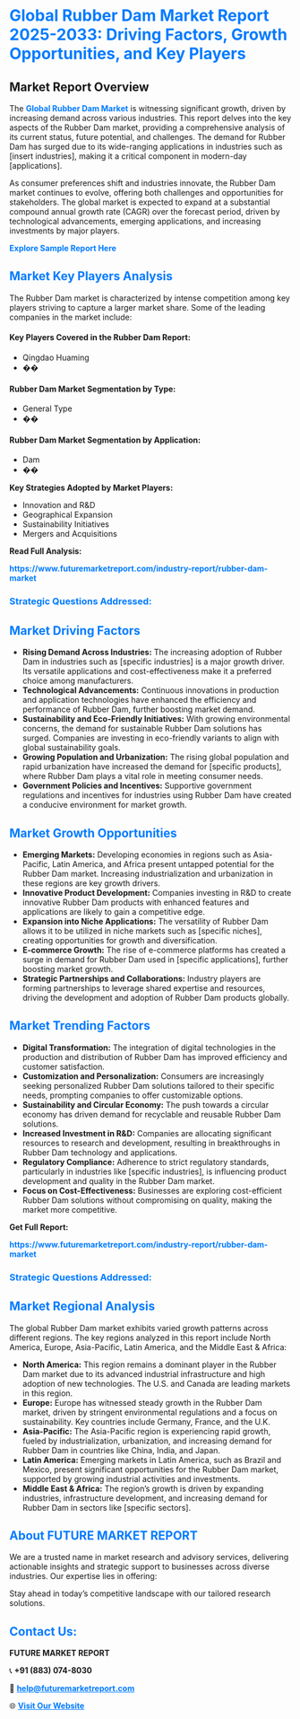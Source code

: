 <h1 style="color: #007BFF;">Global Rubber Dam Market Report 2025-2033: Driving Factors, Growth Opportunities, and Key Players</h1>

<section id="overview">
<h2>Market Report Overview</h2>
<p>The <a href="https://www.futuremarketreport.com/industry-report/rubber-dam-market" style="color: #007BFF; text-decoration: none;"><strong>Global Rubber Dam Market</strong></a> is witnessing significant growth, driven by increasing demand across various industries. This report delves into the key aspects of the Rubber Dam market, providing a comprehensive analysis of its current status, future potential, and challenges. The demand for Rubber Dam has surged due to its wide-ranging applications in industries such as [insert industries], making it a critical component in modern-day [applications].</p>
<p>As consumer preferences shift and industries innovate, the Rubber Dam market continues to evolve, offering both challenges and opportunities for stakeholders. The global market is expected to expand at a substantial compound annual growth rate (CAGR) over the forecast period, driven by technological advancements, emerging applications, and increasing investments by major players.</p>
</section>

<section id="overview">
<p><a href="https://www.futuremarketreport.com/request-sample/reportId=113651" style="color: #007BFF; text-decoration: none;"><strong>Explore Sample Report Here</strong></a></p>
</section>

<section id="key-players">
<h2 style="color: #007BFF;">Market Key Players Analysis</h2>
<p>The Rubber Dam market is characterized by intense competition among key players striving to capture a larger market share. Some of the leading companies in the market include:</p>
<h4>Key Players Covered in the Rubber Dam Report:</h4>
<ul><li>Qingdao Huaming</li><li>��</li></ul>
<h4>Rubber Dam Market Segmentation by Type:</h4>
<ul><li>General Type</li><li>��</li></ul>

<h4>Rubber Dam Market Segmentation by Application:</h4>
<ul><li>Dam</li><li>��</li></ul>
<p><strong>Key Strategies Adopted by Market Players:</strong></p>
<ul>
<li>Innovation and R&D</li>
<li>Geographical Expansion</li>
<li>Sustainability Initiatives</li>
<li>Mergers and Acquisitions</li>
</ul>
</section>

<section>
<p><strong>Read Full Analysis: </strong></p><a href="https://www.futuremarketreport.com/industry-report/rubber-dam-market" style="color: #007BFF; text-decoration: none;"><strong>https://www.futuremarketreport.com/industry-report/rubber-dam-market</strong></a>
<h3 style="color: #007BFF;">Strategic Questions Addressed:</h3>
</section>

<section id="driving-factors">
<h2 style="color: #007BFF;">Market Driving Factors</h2>
<ul>
<li><strong>Rising Demand Across Industries:</strong> The increasing adoption of Rubber Dam in industries such as [specific industries] is a major growth driver. Its versatile applications and cost-effectiveness make it a preferred choice among manufacturers.</li>
<li><strong>Technological Advancements:</strong> Continuous innovations in production and application technologies have enhanced the efficiency and performance of Rubber Dam, further boosting market demand.</li>
<li><strong>Sustainability and Eco-Friendly Initiatives:</strong> With growing environmental concerns, the demand for sustainable Rubber Dam solutions has surged. Companies are investing in eco-friendly variants to align with global sustainability goals.</li>
<li><strong>Growing Population and Urbanization:</strong> The rising global population and rapid urbanization have increased the demand for [specific products], where Rubber Dam plays a vital role in meeting consumer needs.</li>
<li><strong>Government Policies and Incentives:</strong> Supportive government regulations and incentives for industries using Rubber Dam have created a conducive environment for market growth.</li>
</ul>
</section>

<section id="growth-opportunities">
<h2 style="color: #007BFF;">Market Growth Opportunities</h2>
<ul>
<li><strong>Emerging Markets:</strong> Developing economies in regions such as Asia-Pacific, Latin America, and Africa present untapped potential for the Rubber Dam market. Increasing industrialization and urbanization in these regions are key growth drivers.</li>
<li><strong>Innovative Product Development:</strong> Companies investing in R&D to create innovative Rubber Dam products with enhanced features and applications are likely to gain a competitive edge.</li>
<li><strong>Expansion into Niche Applications:</strong> The versatility of Rubber Dam allows it to be utilized in niche markets such as [specific niches], creating opportunities for growth and diversification.</li>
<li><strong>E-commerce Growth:</strong> The rise of e-commerce platforms has created a surge in demand for Rubber Dam used in [specific applications], further boosting market growth.</li>
<li><strong>Strategic Partnerships and Collaborations:</strong> Industry players are forming partnerships to leverage shared expertise and resources, driving the development and adoption of Rubber Dam products globally.</li>
</ul>
</section>

<section id="trending-factors">
<h2 style="color: #007BFF;">Market Trending Factors</h2>
<ul>
<li><strong>Digital Transformation:</strong> The integration of digital technologies in the production and distribution of Rubber Dam has improved efficiency and customer satisfaction.</li>
<li><strong>Customization and Personalization:</strong> Consumers are increasingly seeking personalized Rubber Dam solutions tailored to their specific needs, prompting companies to offer customizable options.</li>
<li><strong>Sustainability and Circular Economy:</strong> The push towards a circular economy has driven demand for recyclable and reusable Rubber Dam solutions.</li>
<li><strong>Increased Investment in R&D:</strong> Companies are allocating significant resources to research and development, resulting in breakthroughs in Rubber Dam technology and applications.</li>
<li><strong>Regulatory Compliance:</strong> Adherence to strict regulatory standards, particularly in industries like [specific industries], is influencing product development and quality in the Rubber Dam market.</li>
<li><strong>Focus on Cost-Effectiveness:</strong> Businesses are exploring cost-efficient Rubber Dam solutions without compromising on quality, making the market more competitive.</li>
</ul>
</section>

<section>
<p><strong>Get Full Report: </strong></p><a href="https://www.futuremarketreport.com/industry-report/rubber-dam-market" style="color: #007BFF; text-decoration: none;"><strong>https://www.futuremarketreport.com/industry-report/rubber-dam-market</strong></a>
<h3 style="color: #007BFF;">Strategic Questions Addressed:</h3>
</section>


<section id="regional-analysis">
<h2 style="color: #007BFF;">Market Regional Analysis</h2>
<p>The global Rubber Dam market exhibits varied growth patterns across different regions. The key regions analyzed in this report include North America, Europe, Asia-Pacific, Latin America, and the Middle East & Africa:</p>
<ul>
<li><strong>North America:</strong> This region remains a dominant player in the Rubber Dam market due to its advanced industrial infrastructure and high adoption of new technologies. The U.S. and Canada are leading markets in this region.</li>
<li><strong>Europe:</strong> Europe has witnessed steady growth in the Rubber Dam market, driven by stringent environmental regulations and a focus on sustainability. Key countries include Germany, France, and the U.K.</li>
<li><strong>Asia-Pacific:</strong> The Asia-Pacific region is experiencing rapid growth, fueled by industrialization, urbanization, and increasing demand for Rubber Dam in countries like China, India, and Japan.</li>
<li><strong>Latin America:</strong> Emerging markets in Latin America, such as Brazil and Mexico, present significant opportunities for the Rubber Dam market, supported by growing industrial activities and investments.</li>
<li><strong>Middle East & Africa:</strong> The region’s growth is driven by expanding industries, infrastructure development, and increasing demand for Rubber Dam in sectors like [specific sectors].</li>
</ul>
</section>

<footer>
<h2 style="color: #007BFF;">About FUTURE MARKET REPORT</h2>
<p>We are a trusted name in market research and advisory services, delivering actionable insights and strategic support to businesses across diverse industries. Our expertise lies in offering:</p>

<p>Stay ahead in today’s competitive landscape with our tailored research solutions.</p>

<h2 style="color: #007BFF;">Contact Us:</h2>
<p><strong>FUTURE MARKET REPORT</strong></p>
<p>📞 <strong>+91 (883) 074-8030</strong></p>
<p>📧 <strong><a href="mailto:help@futuremarketreport.com" style="color: #007BFF;">help@futuremarketreport.com</a></strong></p>
<p>🌐 <strong><a href="https://www.futuremarketreport.com/" style="color: #007BFF;">Visit Our Website</a></strong></p>
</footer>